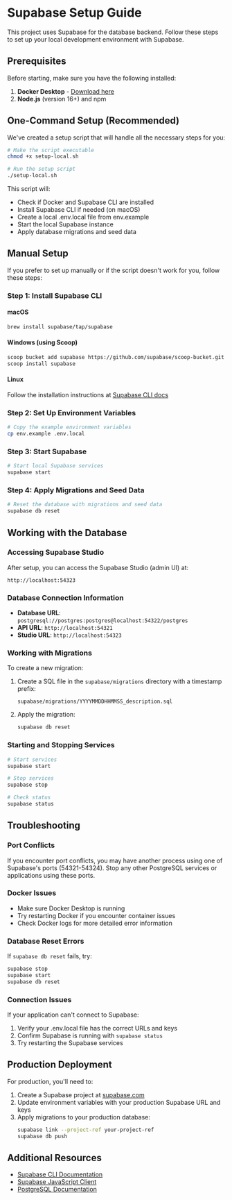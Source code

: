 # Supabase Setup Guide

This project uses Supabase for the database backend. Follow these steps to set up your local development environment with Supabase.

## Prerequisites

Before starting, make sure you have the following installed:

1. **Docker Desktop** - [Download here](https://www.docker.com/products/docker-desktop/)
2. **Node.js** (version 16+) and npm

## One-Command Setup (Recommended)

We've created a setup script that will handle all the necessary steps for you:

```bash
# Make the script executable
chmod +x setup-local.sh

# Run the setup script
./setup-local.sh
```

This script will:
- Check if Docker and Supabase CLI are installed
- Install Supabase CLI if needed (on macOS)
- Create a local .env.local file from env.example
- Start the local Supabase instance
- Apply database migrations and seed data

## Manual Setup

If you prefer to set up manually or if the script doesn't work for you, follow these steps:

### Step 1: Install Supabase CLI

#### macOS
```bash
brew install supabase/tap/supabase
```

#### Windows (using Scoop)
```bash
scoop bucket add supabase https://github.com/supabase/scoop-bucket.git
scoop install supabase
```

#### Linux
Follow the installation instructions at [Supabase CLI docs](https://supabase.com/docs/guides/cli/getting-started)

### Step 2: Set Up Environment Variables

```bash
# Copy the example environment variables
cp env.example .env.local
```

### Step 3: Start Supabase

```bash
# Start local Supabase services
supabase start
```

### Step 4: Apply Migrations and Seed Data

```bash
# Reset the database with migrations and seed data
supabase db reset
```

## Working with the Database

### Accessing Supabase Studio

After setup, you can access the Supabase Studio (admin UI) at:

```
http://localhost:54323
```

### Database Connection Information

- **Database URL**: `postgresql://postgres:postgres@localhost:54322/postgres`
- **API URL**: `http://localhost:54321`
- **Studio URL**: `http://localhost:54323`

### Working with Migrations

To create a new migration:

1. Create a SQL file in the `supabase/migrations` directory with a timestamp prefix:
   ```
   supabase/migrations/YYYYMMDDHHMMSS_description.sql
   ```

2. Apply the migration:
   ```bash
   supabase db reset
   ```

### Starting and Stopping Services

```bash
# Start services
supabase start

# Stop services
supabase stop

# Check status
supabase status
```

## Troubleshooting

### Port Conflicts

If you encounter port conflicts, you may have another process using one of Supabase's ports (54321-54324). Stop any other PostgreSQL services or applications using these ports.

### Docker Issues

- Make sure Docker Desktop is running
- Try restarting Docker if you encounter container issues
- Check Docker logs for more detailed error information

### Database Reset Errors

If `supabase db reset` fails, try:
```bash
supabase stop
supabase start
supabase db reset
```

### Connection Issues

If your application can't connect to Supabase:
1. Verify your .env.local file has the correct URLs and keys
2. Confirm Supabase is running with `supabase status`
3. Try restarting the Supabase services

## Production Deployment

For production, you'll need to:

1. Create a Supabase project at [supabase.com](https://supabase.com)
2. Update environment variables with your production Supabase URL and keys
3. Apply migrations to your production database:
   ```bash
   supabase link --project-ref your-project-ref
   supabase db push
   ```

## Additional Resources

- [Supabase CLI Documentation](https://supabase.com/docs/reference/cli)
- [Supabase JavaScript Client](https://supabase.com/docs/reference/javascript)
- [PostgreSQL Documentation](https://www.postgresql.org/docs/) 